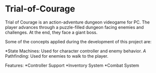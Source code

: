# Trial-of-Courage
Trial of Courage is an action-adventure dungeon videogame for PC. The player advances through a puzzle-filled dungeon facing enemies and challenges. At the end, they face a giant boss.

Some of the concepts applied during the development of this project are:

*State Machines: Used for character controller and enemy behavior.
*A* Pathfinding: Used for enemies to walk to the player.

Features:
*Controller Support
*Inventory System
*Combat System
